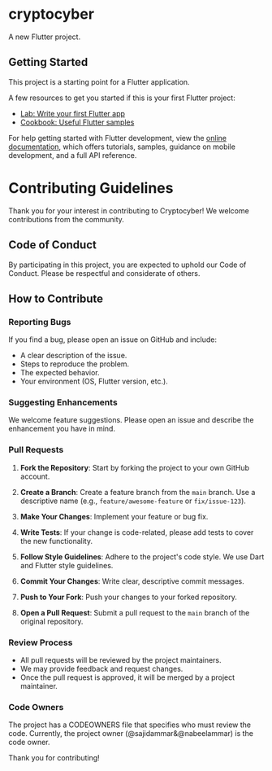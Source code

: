 # cryptocyber

A new Flutter project.

## Getting Started

This project is a starting point for a Flutter application.

A few resources to get you started if this is your first Flutter project:

- [Lab: Write your first Flutter app](https://docs.flutter.dev/get-started/codelab)
- [Cookbook: Useful Flutter samples](https://docs.flutter.dev/cookbook)

For help getting started with Flutter development, view the
[online documentation](https://docs.flutter.dev/), which offers tutorials,
samples, guidance on mobile development, and a full API reference.


# Contributing Guidelines

Thank you for your interest in contributing to Cryptocyber! We welcome contributions from the community.

## Code of Conduct

By participating in this project, you are expected to uphold our Code of Conduct. Please be respectful and considerate of others.

## How to Contribute

### Reporting Bugs

If you find a bug, please open an issue on GitHub and include:
- A clear description of the issue.
- Steps to reproduce the problem.
- The expected behavior.
- Your environment (OS, Flutter version, etc.).

### Suggesting Enhancements

We welcome feature suggestions. Please open an issue and describe the enhancement you have in mind.

### Pull Requests

1. **Fork the Repository**: Start by forking the project to your own GitHub account.

2. **Create a Branch**: Create a feature branch from the `main` branch. Use a descriptive name (e.g., `feature/awesome-feature` or `fix/issue-123`).

3. **Make Your Changes**: Implement your feature or bug fix.

4. **Write Tests**: If your change is code-related, please add tests to cover the new functionality.

5. **Follow Style Guidelines**: Adhere to the project's code style. We use Dart and Flutter style guidelines.

6. **Commit Your Changes**: Write clear, descriptive commit messages.

7. **Push to Your Fork**: Push your changes to your forked repository.

8. **Open a Pull Request**: Submit a pull request to the `main` branch of the original repository.

### Review Process

- All pull requests will be reviewed by the project maintainers.
- We may provide feedback and request changes.
- Once the pull request is approved, it will be merged by a project maintainer.

### Code Owners

The project has a CODEOWNERS file that specifies who must review the code. Currently, the project owner (@sajidammar&@nabeelammar) is the code owner.

Thank you for contributing!
